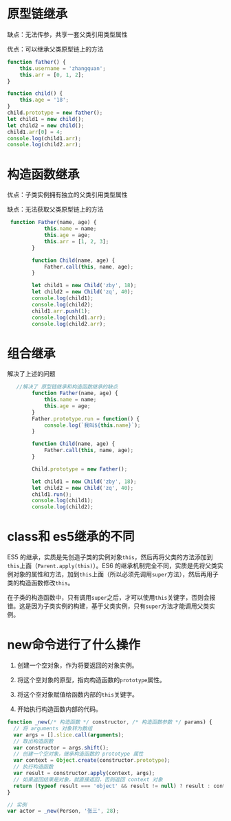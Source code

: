 # 原型链继承

缺点：无法传参，共享一套父类引用类型属性

优点：可以继承父类原型链上的方法

```js
function father() {
    this.username = 'zhangquan';
    this.arr = [0, 1, 2];
}

function child() {
    this.age = '18';
}
child.prototype = new father();
let child1 = new child();
let child2 = new child();
child1.arr[0] = 4;
console.log(child1.arr);
console.log(child2.arr);
```

# 构造函数继承

优点：子类实例拥有独立的父类引用类型属性

缺点：无法获取父类原型链上的方法

```js
 function Father(name, age) {
            this.name = name;
            this.age = age;
            this.arr = [1, 2, 3];
        }

        function Child(name, age) {
            Father.call(this, name, age);
        }

        let child1 = new Child('zby', 18);
        let child2 = new Child('zq', 40);
        console.log(child1);
        console.log(child2);
        child1.arr.push(1);
        console.log(child1.arr);
        console.log(child2.arr);
```



# 组合继承

解决了上述的问题

```js
   //解决了 原型链继承和构造函数继承的缺点
        function Father(name, age) {
            this.name = name;
            this.age = age;
        }
        Father.prototype.run = function() {
            console.log(`我叫${this.name}`);
        }

        function Child(name, age) {
            Father.call(this, name, age);
        }

        Child.prototype = new Father();

        let child1 = new Child('zby', 18);
        let child2 = new Child('zq', 40);
        child1.run();
        console.log(child1);
        console.log(child2);
```

# class和 es5继承的不同

ES5 的继承，实质是先创造子类的实例对象`this`，然后再将父类的方法添加到`this`上面（`Parent.apply(this)`）。ES6 的继承机制完全不同，实质是先将父类实例对象的属性和方法，加到`this`上面（所以必须先调用`super`方法），然后再用子类的构造函数修改`this`。

在子类的构造函数中，只有调用`super`之后，才可以使用`this`关键字，否则会报错。这是因为子类实例的构建，基于父类实例，只有`super`方法才能调用父类实例。



# new命令进行了什么操作

1. 创建一个空对象，作为将要返回的对象实例。

2. 将这个空对象的原型，指向构造函数的`prototype`属性。

3. 将这个空对象赋值给函数内部的`this`关键字。

4. 开始执行构造函数内部的代码。

```js
function _new(/* 构造函数 */ constructor, /* 构造函数参数 */ params) {
  // 将 arguments 对象转为数组
  var args = [].slice.call(arguments);
  // 取出构造函数
  var constructor = args.shift();
  // 创建一个空对象，继承构造函数的 prototype 属性
  var context = Object.create(constructor.prototype);
  // 执行构造函数
  var result = constructor.apply(context, args);
  // 如果返回结果是对象，就直接返回，否则返回 context 对象
  return (typeof result === 'object' && result != null) ? result : context;
}

// 实例
var actor = _new(Person, '张三', 28);
```

